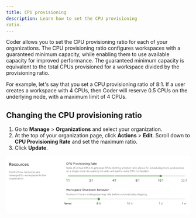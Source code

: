 ```yaml
---
title: CPU provisioning
description: Learn how to set the CPU provisioning
ratio.
---
```


Coder allows you to set the CPU provisioning ratio for each of your
organizations. The CPU provisioning ratio configures workspaces with a
guaranteed minimum capacity, while enabling them to use available capacity for
improved performance. The guaranteed minimum capacity is equivalent to the total
CPUs provisioned for a workspace divided by the provisioning ratio.

For example, let's say that you set a CPU provisioning ratio of 8:1. If a user
creates a workspace with 4 CPUs, then Coder will reserve 0.5 CPUs on the
underlying node, with a maximum limit of 4 CPUs.

## Changing the CPU provisioning ratio

1. Go to **Manage** > **Organizations** and select your organization.
1. At the top of your organization page, click **Actions** > **Edit**. Scroll
   down to **CPU Provisioning Rate** and set the maximum ratio.
1. Click **Update**.

![Set CPU provisioning ratios](../../assets/admin/cpu-provisioning-ratios.png)
